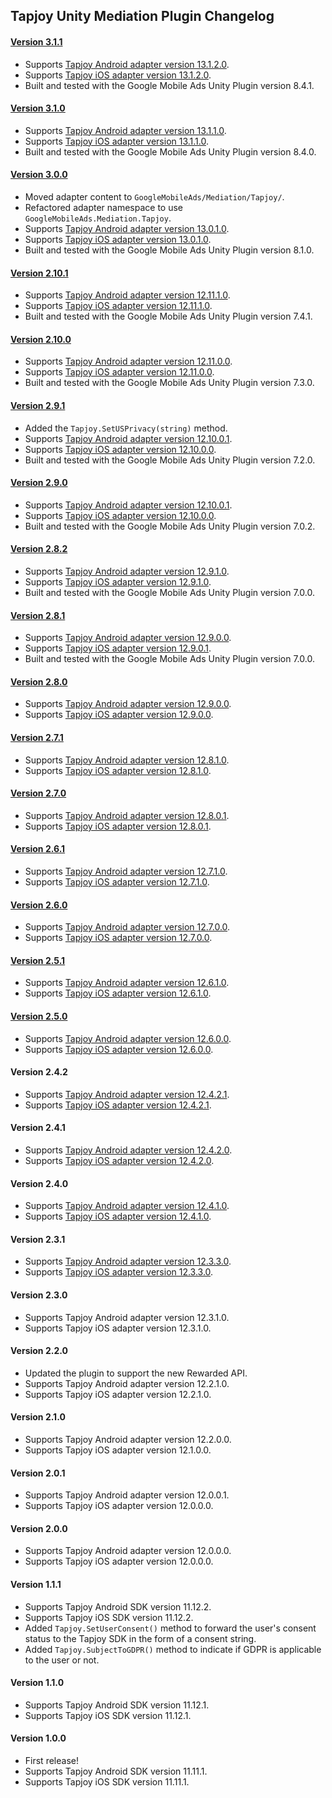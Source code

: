 ## Tapjoy Unity Mediation Plugin Changelog

#### [Version 3.1.1](https://dl.google.com/googleadmobadssdk/mediation/unity/tapjoy/TapjoyUnityAdapter-3.1.1.zip)
- Supports [Tapjoy Android adapter version 13.1.2.0](https://github.com/googleads/googleads-mobile-android-mediation/blob/main/ThirdPartyAdapters/tapjoy/CHANGELOG.md#version-13120).
- Supports [Tapjoy iOS adapter version 13.1.2.0](https://github.com/googleads/googleads-mobile-ios-mediation/blob/main/adapters/Tapjoy/CHANGELOG.md#version-13120).
- Built and tested with the Google Mobile Ads Unity Plugin version 8.4.1.

#### [Version 3.1.0](https://dl.google.com/googleadmobadssdk/mediation/unity/tapjoy/TapjoyUnityAdapter-3.1.0.zip)
- Supports [Tapjoy Android adapter version 13.1.1.0](https://github.com/googleads/googleads-mobile-android-mediation/blob/main/ThirdPartyAdapters/tapjoy/CHANGELOG.md#version-13110).
- Supports [Tapjoy iOS adapter version 13.1.1.0](https://github.com/googleads/googleads-mobile-ios-mediation/blob/main/adapters/Tapjoy/CHANGELOG.md#version-13110).
- Built and tested with the Google Mobile Ads Unity Plugin version 8.4.0.

#### [Version 3.0.0](https://dl.google.com/googleadmobadssdk/mediation/unity/tapjoy/TapjoyUnityAdapter-3.0.0.zip)
- Moved adapter content to `GoogleMobileAds/Mediation/Tapjoy/`.
- Refactored adapter namespace to use `GoogleMobileAds.Mediation.Tapjoy`.
- Supports [Tapjoy Android adapter version 13.0.1.0](https://github.com/googleads/googleads-mobile-android-mediation/blob/main/ThirdPartyAdapters/tapjoy/CHANGELOG.md#version-13010).
- Supports [Tapjoy iOS adapter version 13.0.1.0](https://github.com/googleads/googleads-mobile-ios-mediation/blob/main/adapters/Tapjoy/CHANGELOG.md#version-13010).
- Built and tested with the Google Mobile Ads Unity Plugin version 8.1.0.

#### [Version 2.10.1](https://dl.google.com/googleadmobadssdk/mediation/unity/tapjoy/TapjoyUnityAdapter-2.10.1.zip)
- Supports [Tapjoy Android adapter version 12.11.1.0](https://github.com/googleads/googleads-mobile-android-mediation/blob/main/ThirdPartyAdapters/tapjoy/CHANGELOG.md#version-121110).
- Supports [Tapjoy iOS adapter version 12.11.1.0](https://github.com/googleads/googleads-mobile-ios-mediation/blob/main/adapters/Tapjoy/CHANGELOG.md#version-121110).
- Built and tested with the Google Mobile Ads Unity Plugin version 7.4.1.

#### [Version 2.10.0](https://dl.google.com/googleadmobadssdk/mediation/unity/tapjoy/TapjoyUnityAdapter-2.10.0.zip)
- Supports [Tapjoy Android adapter version 12.11.0.0](https://github.com/googleads/googleads-mobile-android-mediation/blob/main/ThirdPartyAdapters/tapjoy/CHANGELOG.md#version-121100).
- Supports [Tapjoy iOS adapter version 12.11.0.0](https://github.com/googleads/googleads-mobile-ios-mediation/blob/main/adapters/Tapjoy/CHANGELOG.md#version-121100).
- Built and tested with the Google Mobile Ads Unity Plugin version 7.3.0.

#### [Version 2.9.1](https://dl.google.com/googleadmobadssdk/mediation/unity/tapjoy/TapjoyUnityAdapter-2.9.1.zip)
- Added the `Tapjoy.SetUSPrivacy(string)` method.
- Supports [Tapjoy Android adapter version 12.10.0.1](https://github.com/googleads/googleads-mobile-android-mediation/blob/main/ThirdPartyAdapters/tapjoy/CHANGELOG.md#version-121001).
- Supports [Tapjoy iOS adapter version 12.10.0.0](https://github.com/googleads/googleads-mobile-ios-mediation/blob/main/adapters/Tapjoy/CHANGELOG.md#version-121000).
- Built and tested with the Google Mobile Ads Unity Plugin version 7.2.0.

#### [Version 2.9.0](https://dl.google.com/googleadmobadssdk/mediation/unity/tapjoy/TapjoyUnityAdapter-2.9.0.zip)
- Supports [Tapjoy Android adapter version 12.10.0.1](https://github.com/googleads/googleads-mobile-android-mediation/blob/main/ThirdPartyAdapters/tapjoy/CHANGELOG.md#version-121001).
- Supports [Tapjoy iOS adapter version 12.10.0.0](https://github.com/googleads/googleads-mobile-ios-mediation/blob/main/adapters/Tapjoy/CHANGELOG.md#version-121000).
- Built and tested with the Google Mobile Ads Unity Plugin version 7.0.2.

#### [Version 2.8.2](https://dl.google.com/googleadmobadssdk/mediation/unity/tapjoy/TapjoyUnityAdapter-2.8.2.zip)
- Supports [Tapjoy Android adapter version 12.9.1.0](https://github.com/googleads/googleads-mobile-android-mediation/blob/main/ThirdPartyAdapters/tapjoy/CHANGELOG.md#version-12910).
- Supports [Tapjoy iOS adapter version 12.9.1.0](https://github.com/googleads/googleads-mobile-ios-mediation/blob/main/adapters/Tapjoy/CHANGELOG.md#version-12910).
- Built and tested with the Google Mobile Ads Unity Plugin version 7.0.0.

#### [Version 2.8.1](https://dl.google.com/googleadmobadssdk/mediation/unity/tapjoy/TapjoyUnityAdapter-2.8.1.zip)
- Supports [Tapjoy Android adapter version 12.9.0.0](https://github.com/googleads/googleads-mobile-android-mediation/blob/main/ThirdPartyAdapters/tapjoy/CHANGELOG.md#version-12900).
- Supports [Tapjoy iOS adapter version 12.9.0.1](https://github.com/googleads/googleads-mobile-ios-mediation/blob/main/adapters/Tapjoy/CHANGELOG.md#version-12901).
- Built and tested with the Google Mobile Ads Unity Plugin version 7.0.0.

#### [Version 2.8.0](https://dl.google.com/googleadmobadssdk/mediation/unity/tapjoy/TapjoyUnityAdapter-2.8.0.zip)
- Supports [Tapjoy Android adapter version 12.9.0.0](https://github.com/googleads/googleads-mobile-android-mediation/blob/main/ThirdPartyAdapters/tapjoy/CHANGELOG.md#version-12900).
- Supports [Tapjoy iOS adapter version 12.9.0.0](https://github.com/googleads/googleads-mobile-ios-mediation/blob/main/adapters/Tapjoy/CHANGELOG.md#version-12900).

#### [Version 2.7.1](https://dl.google.com/googleadmobadssdk/mediation/unity/tapjoy/TapjoyUnityAdapter-2.7.1.zip)
- Supports [Tapjoy Android adapter version 12.8.1.0](https://github.com/googleads/googleads-mobile-android-mediation/blob/main/ThirdPartyAdapters/tapjoy/CHANGELOG.md#version-12810).
- Supports [Tapjoy iOS adapter version 12.8.1.0](https://github.com/googleads/googleads-mobile-ios-mediation/blob/main/adapters/Tapjoy/CHANGELOG.md#version-12810).

#### [Version 2.7.0](https://dl.google.com/googleadmobadssdk/mediation/unity/tapjoy/TapjoyUnityAdapter-2.7.0.zip)
- Supports [Tapjoy Android adapter version 12.8.0.1](https://github.com/googleads/googleads-mobile-android-mediation/blob/main/ThirdPartyAdapters/tapjoy/CHANGELOG.md#version-12801).
- Supports [Tapjoy iOS adapter version 12.8.0.1](https://github.com/googleads/googleads-mobile-ios-mediation/blob/main/adapters/Tapjoy/CHANGELOG.md#version-12801).

#### [Version 2.6.1](https://dl.google.com/googleadmobadssdk/mediation/unity/tapjoy/TapjoyUnityAdapter-2.6.1.zip)
- Supports [Tapjoy Android adapter version 12.7.1.0](https://github.com/googleads/googleads-mobile-android-mediation/blob/main/ThirdPartyAdapters/tapjoy/CHANGELOG.md#version-12710).
- Supports [Tapjoy iOS adapter version 12.7.1.0](https://github.com/googleads/googleads-mobile-ios-mediation/blob/main/adapters/Tapjoy/CHANGELOG.md#version-12710).

#### [Version 2.6.0](https://dl.google.com/googleadmobadssdk/mediation/unity/tapjoy/TapjoyUnityAdapter-2.6.0.zip)
- Supports [Tapjoy Android adapter version 12.7.0.0](https://github.com/googleads/googleads-mobile-android-mediation/blob/main/ThirdPartyAdapters/tapjoy/CHANGELOG.md#version-12700).
- Supports [Tapjoy iOS adapter version 12.7.0.0](https://github.com/googleads/googleads-mobile-ios-mediation/blob/main/adapters/Tapjoy/CHANGELOG.md#version-12700).

#### [Version 2.5.1](https://dl.google.com/googleadmobadssdk/mediation/unity/tapjoy/TapjoyUnityAdapter-2.5.1.zip)
- Supports [Tapjoy Android adapter version 12.6.1.0](https://github.com/googleads/googleads-mobile-android-mediation/blob/main/ThirdPartyAdapters/tapjoy/CHANGELOG.md#version-12610).
- Supports [Tapjoy iOS adapter version 12.6.1.0](https://github.com/googleads/googleads-mobile-ios-mediation/blob/main/adapters/Tapjoy/CHANGELOG.md#version-12610).

#### [Version 2.5.0](https://dl.google.com/googleadmobadssdk/mediation/unity/tapjoy/TapjoyUnityAdapter-2.5.0.zip)
- Supports [Tapjoy Android adapter version 12.6.0.0](https://github.com/googleads/googleads-mobile-android-mediation/blob/main/ThirdPartyAdapters/tapjoy/CHANGELOG.md#version-12600).
- Supports [Tapjoy iOS adapter version 12.6.0.0](https://github.com/googleads/googleads-mobile-ios-mediation/blob/main/adapters/Tapjoy/CHANGELOG.md#version-12600).

#### Version 2.4.2
- Supports [Tapjoy Android adapter version 12.4.2.1](https://github.com/googleads/googleads-mobile-android-mediation/blob/main/ThirdPartyAdapters/tapjoy/CHANGELOG.md#version-12421).
- Supports [Tapjoy iOS adapter version 12.4.2.1](https://github.com/googleads/googleads-mobile-ios-mediation/blob/main/adapters/Tapjoy/CHANGELOG.md#version-12421).

#### Version 2.4.1
- Supports [Tapjoy Android adapter version 12.4.2.0](https://github.com/googleads/googleads-mobile-android-mediation/blob/main/ThirdPartyAdapters/tapjoy/CHANGELOG.md#version-12420).
- Supports [Tapjoy iOS adapter version 12.4.2.0](https://github.com/googleads/googleads-mobile-ios-mediation/blob/main/adapters/Tapjoy/CHANGELOG.md#version-12420).

#### Version 2.4.0
- Supports [Tapjoy Android adapter version 12.4.1.0](https://github.com/googleads/googleads-mobile-android-mediation/blob/main/ThirdPartyAdapters/tapjoy/CHANGELOG.md#version-12410).
- Supports [Tapjoy iOS adapter version 12.4.1.0](https://github.com/googleads/googleads-mobile-ios-mediation/blob/main/adapters/Tapjoy/CHANGELOG.md#version-12410).

#### Version 2.3.1
- Supports [Tapjoy Android adapter version 12.3.3.0](https://github.com/googleads/googleads-mobile-android-mediation/blob/main/ThirdPartyAdapters/tapjoy/CHANGELOG.md#version-12330).
- Supports [Tapjoy iOS adapter version 12.3.3.0](https://github.com/googleads/googleads-mobile-ios-mediation/blob/main/adapters/Tapjoy/CHANGELOG.md#version-12330).

#### Version 2.3.0
- Supports Tapjoy Android adapter version 12.3.1.0.
- Supports Tapjoy iOS adapter version 12.3.1.0.

#### Version 2.2.0
- Updated the plugin to support the new Rewarded API.
- Supports Tapjoy Android adapter version 12.2.1.0.
- Supports Tapjoy iOS adapter version 12.2.1.0.

#### Version 2.1.0
- Supports Tapjoy Android adapter version 12.2.0.0.
- Supports Tapjoy iOS adapter version 12.1.0.0.

#### Version 2.0.1
- Supports Tapjoy Android adapter version 12.0.0.1.
- Supports Tapjoy iOS adapter version 12.0.0.0.

#### Version 2.0.0
- Supports Tapjoy Android adapter version 12.0.0.0.
- Supports Tapjoy iOS adapter version 12.0.0.0.

#### Version 1.1.1
- Supports Tapjoy Android SDK version 11.12.2.
- Supports Tapjoy iOS SDK version 11.12.2.
- Added `Tapjoy.SetUserConsent()` method to forward the user's consent status to the Tapjoy SDK in the form of a consent string.
- Added `Tapjoy.SubjectToGDPR()` method to indicate if GDPR is applicable to the user or not.

#### Version 1.1.0
- Supports Tapjoy Android SDK version 11.12.1.
- Supports Tapjoy iOS SDK version 11.12.1.

#### Version 1.0.0
- First release!
- Supports Tapjoy Android SDK version 11.11.1.
- Supports Tapjoy iOS SDK version 11.11.1.
